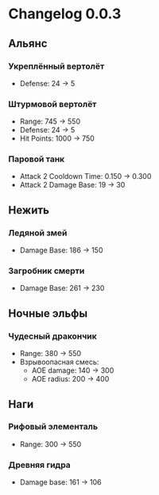 # Changelog 0.0.3

## Альянс

### Укреплённый вертолёт

- Defense: 24 -> 5

### Штурмовой вертолёт

- Range: 745 -> 550
- Defense: 24 -> 5
- Hit Points: 1000 -> 750

### Паровой танк

- Attack 2 Cooldown Time: 0.150 -> 0.300
- Attack 2 Damage Base: 19 -> 30

## Нежить

### Ледяной змей

- Damage Base: 186 -> 150

### Загробник смерти

- Damage Base: 261 -> 230

## Ночные эльфы

### Чудесный дракончик

- Range: 380 -> 550
- Взрывоопасная смесь:
  - AOE damage: 140 -> 300
  - AOE radius: 200 -> 400

## Наги

### Рифовый элементаль

- Range: 300 -> 550

### Древняя гидра

- Damage base: 161 -> 106
